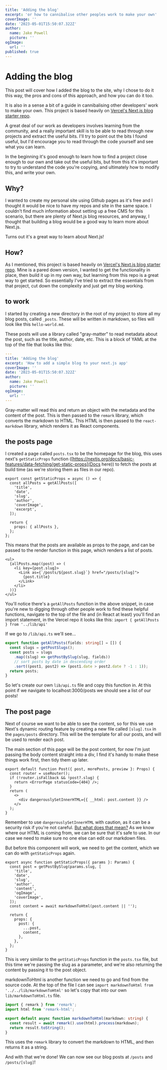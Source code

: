 ```yaml
---
title: 'Adding the blog'
excerpt: 'or how to cannibalise other peoples work to make your own'
coverImage: ''
date: '2023-05-01T15:50:07.322Z'
author:
  name: Jake Powell
  picture: ''
ogImage:
  url: ''
published: true
---
```


# Adding the blog

This post will cover how I added the blog to the site, why I chose to do it this way, the pros and cons of this approach, and how you can do it too.

It is also in a sense a bit of a guide in cannibalising other developers' work to make your own. This project is based heavily on [Vercel's Next.js blog starter repo](https://github.com/vercel/next.js/tree/canary/examples/blog-starter).

A great deal of our work as developers involves learning from the community, and a really important skill is to be able to read through new projects and extract the useful bits. I'll try to point out the bits I found useful, but I'd encourage you to read through the code yourself and see what you can learn.

In the beginning it's good enough to learn how to find a project close enough to our own and take out the useful bits, but from this it's important to try to understand the code you're copying, and ultimately how to modify this, and write your own.

## Why?

I wanted to create my personal site using Github pages as it's free and I thought it would be nice to have my repos and site in the same space. I couldn't find much information about setting up a free CMS for this scenario, but there are plenty of Next.js blog resources, and anyway, I thought that building a blog would be a good way to learn more about Next.js.

Turns out it's a great way to learn about Next.js!

## How?

As I mentioned, this project is based heavily on [Vercel's Next.js blog starter repo](https://github.com/vercel/next.js/tree/canary/examples/blog-starter). Mine is a pared down version, I wanted to get the functionality in place, then build it up in my own way, but learning from this repo is a great way to get started. So essentially I've tried to extract the essentials from that project, cut down the complexity and just get my blog working.

## to work

I started by creating a new directory in the root of my project to store all my blog posts, called `_posts`. These will be written in markdown, so files will look like this `hello-world.md`.

These posts will use a library called "gray-matter" to read metadata about the post, such as the title, author, date, etc. This is a block of YAML at the top of the file that looks like this:

```yaml
---
title: 'Adding the blog'
excerpt: 'How to add a simple blog to your next.js app'
coverImage: ''
date: '2023-05-01T15:50:07.322Z'
author:
  name: Jake Powell
  picture: ''
ogImage:
  url: ''
---
```

Gray-matter will read this and return an object with the metadata and the content of the post. This is then passed to the `remark` library, which converts the markdown to HTML. This HTML is then passed to the `react-markdown` library, which renders it as React components.

## the posts page

I created a page called `posts.tsx` to be the homepage for the blog, this uses next's `getStaticProps` function ([https://nextjs.org/docs/basic-features/data-fetching/get-static-props](Docs here)) to fetch the posts at build time (as we're storing them as files in our repo).

```tsx
export const getStaticProps = async () => {
  const allPosts = getAllPosts([
    'title',
    'date',
    'slug',
    'author',
    'coverImage',
    'excerpt',
  ]);

  return {
    props: { allPosts },
  };
};
```

This means that the posts are available as props to the page, and can be passed to the render function in this page, which renders a list of posts.

```tsx
<ul>
  {allPosts.map((post) => (
    <li key={post.slug}>
      <Link as={`/posts/${post.slug}`} href="/posts/[slug]">
        {post.title}
      </Link>
    </li>
  ))}
</ul>
```

You'll notice there's a `getAllPosts` function in the above snippet, in case you're new to digging through other people work to find these helpful functions, navigate to the top of the file and (in React at least) you'll find an import statement, in the Vercel repo it looks like this: `import { getAllPosts } from '../lib/api'`

If we go to `/lib/api.ts` we'll see...

```ts
export function getAllPosts(fields: string[] = []) {
  const slugs = getPostSlugs();
  const posts = slugs
    .map((slug) => getPostBySlug(slug, fields))
    // sort posts by date in descending order
    .sort((post1, post2) => (post1.date > post2.date ? -1 : 1));
  return posts;
}
```

So let's create our own `lib/api.ts` file and copy this function in. At this point if we navigate to localhost:3000/posts we should see a list of our posts!

## The post page

Next of course we want to be able to see the content, so for this we use Next's dynamic routing feature by creating a new file called `[slug].tsx` in the `pages/posts` directory. This will be the template for all our posts, and will be used to render each post.

The main section of this page will be the post content, for now I'm just passing the body content straight into a div, I find it's handy to make these things work first, then tidy them up later.

```tsx
export default function Post({ post, morePosts, preview }: Props) {
  const router = useRouter();
  if (!router.isFallback && !post?.slug) {
    return <ErrorPage statusCode={404} />;
  }
  return (
    <>
      <div dangerouslySetInnerHTML={{ __html: post.content }} />
    </>
  );
}
```

Remember to use `dangerouslySetInnerHTML` with caution, as it can be a security risk if you're not careful. [But what does that mean?](https://react.dev/reference/react-dom/components/common#dangerously-setting-the-inner-html) As we know where our HTML is coming from, we can be sure that it's safe to use. In our case we need to make sure no one else can edit our markdown files.

But before this component will work, we need to get the content, which we can do with `getStaticProps` again.

```tsx
export async function getStaticProps({ params }: Params) {
  const post = getPostBySlug(params.slug, [
    'title',
    'date',
    'slug',
    'author',
    'content',
    'ogImage',
    'coverImage',
  ]);
  const content = await markdownToHtml(post.content || '');

  return {
    props: {
      post: {
        ...post,
        content,
      },
    },
  };
}
```

This is very similar to the `getStaticProps` function in the `posts.tsx` file, but this time we're passing the slug as a parameter, and we're also returning the content by passing it to the post object.

markdownToHtml is another function we need to go and find from the source code. At the top of the file I can see `import markdownToHtml from '../../lib/markdownToHtml'` so let's copy that into our own `lib/markdownToHtml.ts` file.

```ts
import { remark } from 'remark';
import html from 'remark-html';

export default async function markdownToHtml(markdown: string) {
  const result = await remark().use(html).process(markdown);
  return result.toString();
}
```

This uses the `remark` library to convert the markdown to HTML, and then returns it as a string.

And with that we're done! We can now see our blog posts at `/posts` and `/posts/[slug]`!

